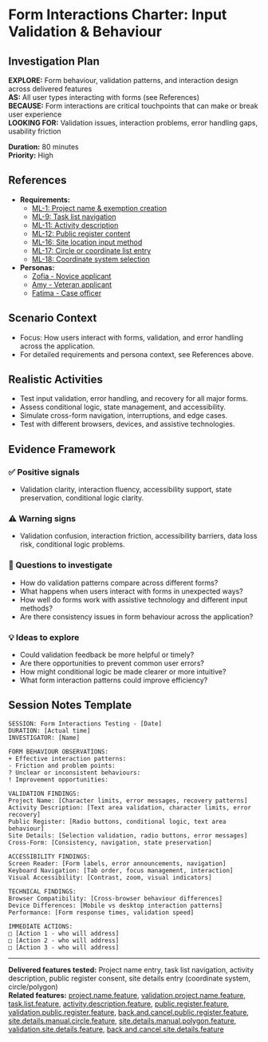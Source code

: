 # Form Interactions Charter: Input Validation & Behaviour

## Investigation Plan

**EXPLORE:** Form behaviour, validation patterns, and interaction design across delivered features  
**AS:** All user types interacting with forms (see References)  
**BECAUSE:** Form interactions are critical touchpoints that can make or break user experience  
**LOOKING FOR:** Validation issues, interaction problems, error handling gaps, usability friction

**Duration:** 80 minutes  
**Priority:** High

## References

- **Requirements:**
  - [ML-1: Project name & exemption creation](../user-stories/ML-1.provide.project.name.and.create.exemption.md)
  - [ML-9: Task list navigation](../user-stories/ML-9.view.the.task.list.md)
  - [ML-11: Activity description](../user-stories/ML-11.provide.activity.description.md)
  - [ML-12: Public register content](../user-stories/ML-12.provide.or.withhold.public.register.content.md)
  - [ML-16: Site location input method](../user-stories/ML-16.choose.file.upload.or.manual.coordinate.entry.md)
  - [ML-17: Circle or coordinate list entry](../user-stories/ML-17.choose.circle.or.coordinate.list.entry.md)
  - [ML-18: Coordinate system selection](../user-stories/ML-18.choose.coordinate.system.md)
- **Personas:**
  - [Zofia - Novice applicant](../personas/zofia-novice-applicant.md)
  - [Amy - Veteran applicant](../personas/amy-veteran-applicant.md)
  - [Fatima - Case officer](../personas/fatima-case-officer.md)

## Scenario Context

- Focus: How users interact with forms, validation, and error handling across the application.
- For detailed requirements and persona context, see References above.

## Realistic Activities

- Test input validation, error handling, and recovery for all major forms.
- Assess conditional logic, state management, and accessibility.
- Simulate cross-form navigation, interruptions, and edge cases.
- Test with different browsers, devices, and assistive technologies.

## Evidence Framework

### ✅ Positive signals

- Validation clarity, interaction fluency, accessibility support, state preservation, conditional logic clarity.

### ⚠️ Warning signs

- Validation confusion, interaction friction, accessibility barriers, data loss risk, conditional logic problems.

### 🤔 Questions to investigate

- How do validation patterns compare across different forms?
- What happens when users interact with forms in unexpected ways?
- How well do forms work with assistive technology and different input methods?
- Are there consistency issues in form behaviour across the application?

### 💡 Ideas to explore

- Could validation feedback be more helpful or timely?
- Are there opportunities to prevent common user errors?
- How might conditional logic be made clearer or more intuitive?
- What form interaction patterns could improve efficiency?

## Session Notes Template

```
SESSION: Form Interactions Testing - [Date]
DURATION: [Actual time]
INVESTIGATOR: [Name]

FORM BEHAVIOUR OBSERVATIONS:
+ Effective interaction patterns:
- Friction and problem points:
? Unclear or inconsistent behaviours:
! Improvement opportunities:

VALIDATION FINDINGS:
Project Name: [Character limits, error messages, recovery patterns]
Activity Description: [Text area validation, character limits, error recovery]
Public Register: [Radio buttons, conditional logic, text area behaviour]
Site Details: [Selection validation, radio buttons, error messages]
Cross-Form: [Consistency, navigation, state preservation]

ACCESSIBILITY FINDINGS:
Screen Reader: [Form labels, error announcements, navigation]
Keyboard Navigation: [Tab order, focus management, interaction]
Visual Accessibility: [Contrast, zoom, visual indicators]

TECHNICAL FINDINGS:
Browser Compatibility: [Cross-browser behaviour differences]
Device Differences: [Mobile vs desktop interaction patterns]
Performance: [Form response times, validation speed]

IMMEDIATE ACTIONS:
□ [Action 1 - who will address]
□ [Action 2 - who will address]
□ [Action 3 - who will address]
```

---

**Delivered features tested:** Project name entry, task list navigation, activity description, public register consent, site details entry (coordinate system, circle/polygon)  
**Related features:** [project.name.feature](../../test/features/project.name.feature), [validation.project.name.feature](../../test/features/validation.project.name.feature), [task.list.feature](../../test/features/task.list.feature), [activity.description.feature](../../test/features/activity.description.feature), [public.register.feature](../../test/features/public.register.feature), [validation.public.register.feature](../../test/features/validation.public.register.feature), [back.and.cancel.public.register.feature](../../test/features/back.and.cancel.public.register.feature), [site.details.manual.circle.feature](../../test/features/site.details.manual.circle.feature), [site.details.manual.polygon.feature](../../test/features/site.details.manual.polygon.feature), [validation.site.details.feature](../../test/features/validation.site.details.feature), [back.and.cancel.site.details.feature](../../test/features/back.and.cancel.site.details.feature)
